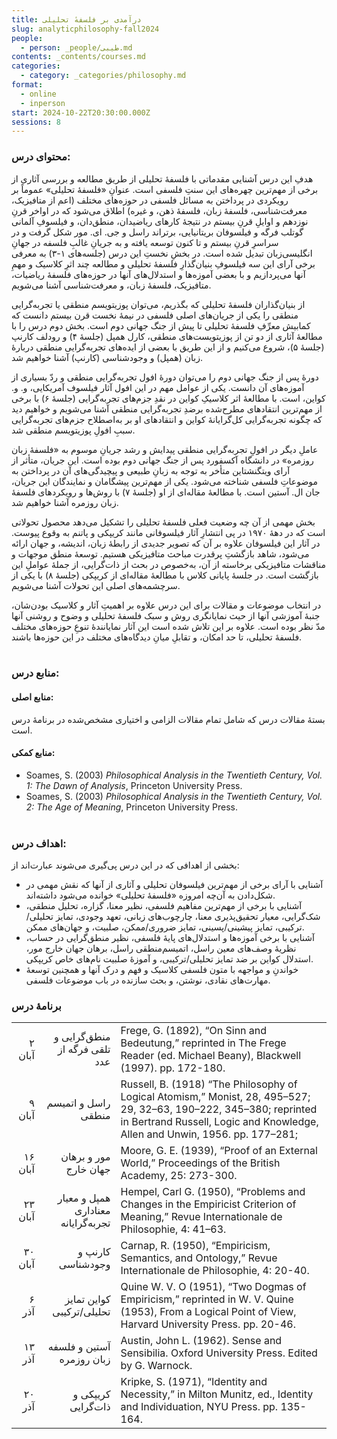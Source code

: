 ```yaml
---
title: درآمدی بر فلسفهٔ تحلیلی
slug: analyticphilosophy-fall2024
people:
  - person: _people/طیبی.md
contents: _contents/courses.md
categories:
  - category: _categories/philosophy.md
format:
  - online
  - inperson
start: 2024-10-22T20:30:00.000Z
sessions: 8
---
```



### محتوای درس:

هدفِ این درس آشنایی‌ مقدماتی با فلسفهٔ تحلیلی از طریق مطالعه و بررسی آثاری از برخی از مهم‌ترین چهره‌های این سنتِ فلسفی است. عنوانِ «فلسفهٔ تحلیلی» عموماً بر رویکردی در پرداختن به مسائل فلسفی در حوزه‌های مختلف (اعم از متافیزیک، معرفت‌شناسی، فلسفهٔ زبان، فلسفهٔ ذهن، و غیره) اطلاق می‌شود که در اواخر قرنِ نوزدهم و اوایلِ قرنِ بیستم در نتیجهٔ کارهای ریاضیدان، منطق‌دان، و فیلسوفِ آلمانی گوتلب فرگه و فیلسوفان بریتانیایی، برتراند راسل و جی. ای. مور شکل گرفت و در سراسرِ قرنِ بیستم و تا کنون توسعه یافته و به جریانِ غالبِ فلسفه در جهانِ انگلیسی‌زبان تبدیل شده است. در بخشِ نخستِ این درس (جلسه‌های ۱-۳) به معرفی برخی آرای این سه فیلسوفِ بنیان‌گذارِ فلسفهٔ تحلیلی و مطالعه چند اثرِ کلاسیک و مهمِ آنها می‌پردازیم و با بعضی آموزه‌ها و استدلال‌های آنها در حوزه‌‌های فلسفهٔ ریاضیات، متافیزیک، فلسفهٔ زبان، و معرفت‌شناسی آشنا می‌شویم.

از بنیان‌گذاران فلسفهٔ تحلیلی که بگذریم، می‌توان پوزیتویسم منطقی یا تجربه‌گرایی منطقی را یکی از جریان‌های اصلی فلسفی در نیمهٔ نخست قرن بیستم دانست که کمابیش معرِّفِ فلسفهٔ تحلیلی تا پیش از جنگ جهانی دوم است. بخش دوم درس را با مطالعهٔ آثاری از دو تن از پوزیتویست‌های منطقی، کارل همپل (جلسهٔ ۴) و رودلف کارنپ (جلسهٔ ۵)، شروع می‌کنیم و از این طریق با بعضی از ایده‌های تجربه‌گرایی منطقی دربارهٔ زبان (همپل) و وجودشناسی (کارنپ) آشنا خواهیم شد.

دورهٔ پس از جنگ جهانی دوم را می‌توان دورهٔ افول تجربه‌گرایی منطقی و ردّ بسیاری از آموزه‌های آن دانست. یکی از عوامل مهم در این افول آثار فیلسوف آمریکایی، و. و. کواین، است. با مطالعهٔ اثر کلاسیکِ کواین در نقدِ جزم‌های تجربه‌گرایی (جلسهٔ ۶) با برخی از مهم‌ترین انتقادهای مطرح‌شده برضدِ تجربه‌گرایی منطقی آشنا می‌شویم و خواهیم دید که چگونه تجربه‌گرایی کل‌گرایانهٔ کواین و انتقادهای او بر به‌اصطلاح جزم‌های تجربه‌گرایی سببِ افولِ پوزیتویسم منطقی شد.

عاملِ دیگر در افولِ تجربه‌گرایی منطقی پیدایش و رشد جریانِ موسوم به «فلسفهٔ زبان روزمره» در دانشگاه آکسفورد پس از جنگ جهانی دوم بوده است. این جریان، متأثر از آرای ویتگنشتاین متأخر به توجه به زبانِ طبیعی و پیچیدگی‌های آن در پرداختن به موضوعاتِ فلسفی شناخته می‌شود. یکی از مهم‌ترین پیشگامان و نمایندگان این جریان، جان ال. آستین است. با مطالعهٔ مقاله‌ای از او (جلسهٔ ۷) با روش‌ها و رویکردهای فلسفهٔ زبان روزمره آشنا خواهیم شد.

بخش مهمی از آن چه وضعیت فعلی فلسفهٔ تحلیلی را تشکیل می‌دهد محصول تحولاتی است که در دههٔ ۱۹۷۰ در پی انتشارِ آثار فیلسوفانی مانند کریپکی و پاتنم به‌ وقوع پیوست. در آثار این فیلسوفان علاوه بر آن که تصویر جدیدی از رابطهٔ زبان، اندیشه، و جهان ارائه می‌شود، شاهد بازگشتِ پرقدرت مباحث متافیزیکی هستیم. توسعهٔ منطق موجهات و مناقشات متافیزیکی برخاسته از آن،‌ به‌خصوص در بحث از ذات‌گرایی، از جملهٔ عواملِ این بازگشت است. در جلسهٔ پایانی کلاس با مطالعهٔ مقاله‌ای از کریپکی (جلسهٔ ۸) با یکی از سرچشمه‌های اصلی این تحولات آشنا می‌شویم.

در انتخاب موضوعات و مقالات برای این درس علاوه بر اهمیتِ آثار و کلاسیک بودن‌شان، جنبهٔ آموزشی آنها از حیث نمایانگری روش و سبک فلسفهٔ تحلیلی و وضوح و روشنی آنها مدّ نظر بوده است. علاوه بر این تلاش شده است این آثار نمایانندهٔ تنوعِ حوزه‌های مختلف فلسفهٔ تحلیلی، تا حد امکان، و تقابلِ میانِ دیدگاه‌های مختلف در این حوزه‌ها باشند.
<br><br>
### منابع درس:

#### منابع اصلی:
بستهٔ مقالات درس که شامل تمام مقالات الزامی و اختیاری مشخص‌شده در برنامهٔ درس است.

#### منابع کمکی:

 - Soames, S. (2003) _Philosophical Analysis in the Twentieth Century, Vol. 1: The Dawn of Analysis_, Princeton University Press.
  - Soames, S. (2003) _Philosophical Analysis in the Twentieth Century, Vol. 2: The Age of Meaning_, Princeton University Press.
<br><br>

### اهداف درس:

بخشی از اهدافی که در این درس پی‌گیری می‌شوند عبارت‌اند از:

 - آشنایی با آرای برخی از مهم‌ترین فیلسوفان تحلیلی و آثاری از آنها که نقش مهمی در شکل‌دادن به آن‌چه امروزه «فلسفهٔ تحلیلی» خوانده می‌شود داشته‌اند.
 -  آشنایی با برخی از مهم‌ترین مفاهیم فلسفی، نظیر معنا، گزاره، تحلیل منطقی، شک‌گرایی، معیار تحقیق‌پذیری معنا، چارچوب‌های زبانی، تعهد وجودی، تمایز تحلیلی/ترکیبی، تمایز پیشینی/پسینی، تمایز ضروری/ممکن، صلبیت، و جهان‌های ممکن.
 - آشنایی با برخی آموزه‌ها و استدلال‌های پایهٔ فلسفی، نظیر منطق‌گرایی در حساب، نظریهٔ وصف‌های معین راسل، اتمیسم‌منطقی راسل، برهان جهان خارج مور، استدلال کواین بر ضد تمایز تحلیلی/ترکیبی، و آموزهٔ صلبیت نام‌های خاص کریپکی.
 - خواندنِ و مواجهه با متون فلسفی کلاسیک و فهم و درک آنها و همچنین توسعهٔ مهارت‌های نقادی، نوشتن، و بحث سازنده در باب موضوعات فلسفی.

### برنامهٔ درس

|         	|                                    	|                                                                                                                                                                                                   	|
|--------:	|-----------------------------------:	|:---------------------------------------------------------------------------------------------------------------------------------------------------------------------------------------------------	|
|  ۲ آبان 	|       منطق‌گرایی و تلقی فرگه از عدد 	|                                                                      Frege, G. (1892), “On Sinn and Bedeutung,” reprinted in The Frege Reader (ed. Michael Beany), Blackwell (1997). pp. 172-180. 	|
|  ۹ آبان 	|                راسل و اتمیسم منطقی 	| Russell, B. (1918) “The Philosophy of Logical Atomism,” Monist, 28, 495–527; 29, 32–63, 190–222, 345–380; reprinted in Bertrand Russell, Logic and Knowledge, Allen and Unwin, 1956. pp. 177–281; 	|
| ۱۶ آبان 	|              مور و برهان جهان خارج 	|                                                                                               Moore, G. E. (1939), “Proof of an External World,” Proceedings of the British Academy, 25: 273-300. 	|
| ۲۳ آبان 	| همپل و معیار معناداری تجربه‌گرایانه 	|                                                             Hempel, Carl G. (1950), “Problems and Changes in the Empiricist Criterion of Meaning,” Revue Internationale de Philosophie, 4: 41–63. 	|
| ۳۰ آبان 	|                  کارنپ و وجودشناسی 	|                                                                                          Carnap, R. (1950), “Empiricism, Semantics, and Ontology,” Revue Internationale de Philosophie, 4: 20-40. 	|
|   ۶ آذر 	|          کواین تمایز تحلیلی/ترکیبی 	|                                             Quine W. V. O (1951), “Two Dogmas of Empiricism,” reprinted in W. V. Quine (1953), From a Logical Point of View, Harvard University Press. pp. 20-46. 	|
|  ۱۳ آذر 	|          آستین و فلسفه زبان روزمره 	|                                                                                                      Austin, John L. (1962). Sense and Sensibilia. Oxford University Press. Edited by G. Warnock. 	|
|  ۲۰ آذر 	|                  کریپکی و ذات‌گرایی 	|                                                                           Kripke, S. (1971), “Identity and Necessity,” in Milton Munitz, ed., Identity and Individuation, NYU Press. pp. 135-164. 	|
